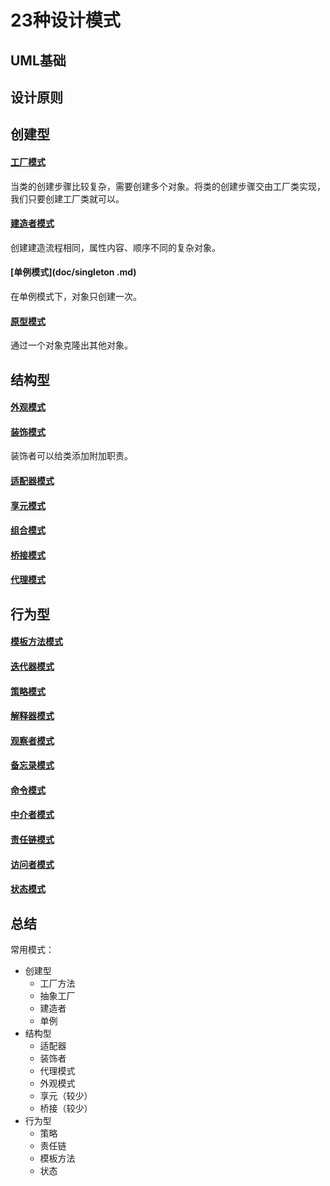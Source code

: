 # 23种设计模式   

## UML基础

## 设计原则

## 创建型

#### [工厂模式](doc/FactoryPattern.md)   

当类的创建步骤比较复杂，需要创建多个对象。将类的创建步骤交由工厂类实现，我们只要创建工厂类就可以。

#### [建造者模式](doc/Build.md)   

创建建造流程相同，属性内容、顺序不同的复杂对象。

#### [单例模式](doc/singleton .md)

在单例模式下，对象只创建一次。

#### [原型模式](doc/prototype.md)  

通过一个对象克隆出其他对象。

## 结构型

#### [外观模式](doc/facade.md)     

#### [装饰模式](doc/decorator.md)

装饰者可以给类添加附加职责。

#### [适配器模式](doc/adapter.md)   

#### [享元模式](doc/flyweight.md)    

#### [组合模式](doc/composite.md)   

#### [桥接模式](doc/bridge.md)   

#### [代理模式](doc/proxy.md)   

## 行为型

#### [模板方法模式](doc/templatemethod.md)   

#### [迭代器模式](doc/iterator.md)

#### [策略模式](doc/strategy.md)   

#### [解释器模式](doc/interpreter.md)   

#### [观察者模式](doc/observer.md)

#### [备忘录模式](doc/memento.md)  

#### [命令模式](doc/command.md)    

#### [中介者模式](doc/mediator.md)    

#### [责任链模式](doc/chainofresponsibility.md)

#### [访问者模式](doc/visitor.md)    

#### [状态模式](doc/state.md)

## 总结

常用模式：

- 创建型
  - 工厂方法
  - 抽象工厂
  - 建造者
  - 单例
- 结构型
  - 适配器
  - 装饰者
  - 代理模式
  - 外观模式
  - 享元（较少）
  - 桥接（较少）
- 行为型
  - 策略
  - 责任链
  - 模板方法
  - 状态

